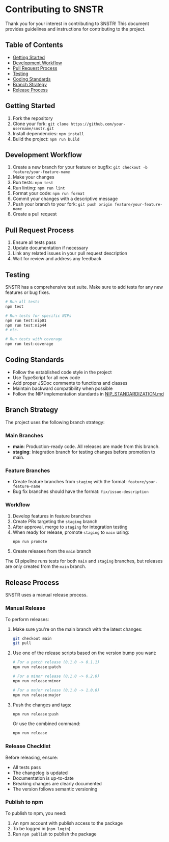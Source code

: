 # Contributing to SNSTR

Thank you for your interest in contributing to SNSTR! This document provides guidelines and instructions for contributing to the project.

## Table of Contents

- [Getting Started](#getting-started)
- [Development Workflow](#development-workflow)
- [Pull Request Process](#pull-request-process)
- [Testing](#testing)
- [Coding Standards](#coding-standards)
- [Branch Strategy](#branch-strategy)
- [Release Process](#release-process)

## Getting Started

1. Fork the repository
2. Clone your fork: `git clone https://github.com/your-username/snstr.git`
3. Install dependencies: `npm install`
4. Build the project: `npm run build`

## Development Workflow

1. Create a new branch for your feature or bugfix: `git checkout -b feature/your-feature-name`
2. Make your changes
3. Run tests: `npm test`
4. Run linting: `npm run lint`
5. Format your code: `npm run format`
6. Commit your changes with a descriptive message
7. Push your branch to your fork: `git push origin feature/your-feature-name`
8. Create a pull request

## Pull Request Process

1. Ensure all tests pass
2. Update documentation if necessary
3. Link any related issues in your pull request description
4. Wait for review and address any feedback

## Testing

SNSTR has a comprehensive test suite. Make sure to add tests for any new features or bug fixes.

```bash
# Run all tests
npm test

# Run tests for specific NIPs
npm run test:nip01
npm run test:nip44
# etc.

# Run tests with coverage
npm run test:coverage
```

## Coding Standards

- Follow the established code style in the project
- Use TypeScript for all new code
- Add proper JSDoc comments to functions and classes
- Maintain backward compatibility when possible
- Follow the NIP implementation standards in [NIP_STANDARDIZATION.md](src/NIP_STANDARDIZATION.md)

## Branch Strategy

The project uses the following branch strategy:

### Main Branches

- **main**: Production-ready code. All releases are made from this branch.
- **staging**: Integration branch for testing changes before promotion to main.

### Feature Branches

- Create feature branches from `staging` with the format: `feature/your-feature-name`
- Bug fix branches should have the format: `fix/issue-description`

### Workflow

1. Develop features in feature branches
2. Create PRs targeting the `staging` branch
3. After approval, merge to `staging` for integration testing
4. When ready for release, promote `staging` to `main` using:
   ```bash
   npm run promote
   ```
5. Create releases from the `main` branch

The CI pipeline runs tests for both `main` and `staging` branches, but releases are only created from the `main` branch.

## Release Process

SNSTR uses a manual release process.

### Manual Release

To perform releases:

1. Make sure you're on the main branch with the latest changes: 
   ```bash
   git checkout main
   git pull
   ```

2. Use one of the release scripts based on the version bump you want:
   ```bash
   # For a patch release (0.1.0 -> 0.1.1)
   npm run release:patch
   
   # For a minor release (0.1.0 -> 0.2.0)
   npm run release:minor
   
   # For a major release (0.1.0 -> 1.0.0)
   npm run release:major
   ```

3. Push the changes and tags:
   ```bash
   npm run release:push
   ```

   Or use the combined command:
   ```bash
   npm run release
   ```

### Release Checklist

Before releasing, ensure:

- All tests pass
- The changelog is updated
- Documentation is up-to-date
- Breaking changes are clearly documented
- The version follows semantic versioning

### Publish to npm

To publish to npm, you need:

1. An npm account with publish access to the package
2. To be logged in (`npm login`) 
3. Run `npm publish` to publish the package 